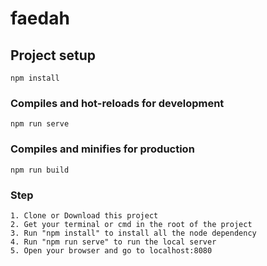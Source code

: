 # faedah

## Project setup
```
npm install
```

### Compiles and hot-reloads for development
```
npm run serve
```

### Compiles and minifies for production
```
npm run build
```

### Step
```
1. Clone or Download this project
2. Get your terminal or cmd in the root of the project
3. Run "npm install" to install all the node dependency
4. Run "npm run serve" to run the local server
5. Open your browser and go to localhost:8080
```
